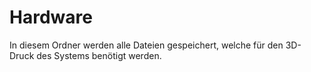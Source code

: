 # Hardware

In diesem Ordner werden alle Dateien gespeichert, welche für den 3D-Druck des Systems benötigt werden.
